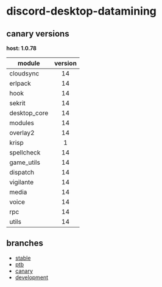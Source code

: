 # discord-desktop-datamining

## canary versions

**host: 1.0.78**

| module | version |
| ------ | :-----: |
| cloudsync | 14 |
| erlpack | 14 |
| hook | 14 |
| sekrit | 14 |
| desktop_core | 14 |
| modules | 14 |
| overlay2 | 14 |
| krisp | 1 |
| spellcheck | 14 |
| game_utils | 14 |
| dispatch | 14 |
| vigilante | 14 |
| media | 14 |
| voice | 14 |
| rpc | 14 |
| utils | 14 |

## branches

- [stable](https://github.com/OpenAsar/discord-desktop-datamining/tree/stable)
- [ptb](https://github.com/OpenAsar/discord-desktop-datamining/tree/ptb)
- [canary](https://github.com/OpenAsar/discord-desktop-datamining/tree/canary)
- [development](https://github.com/OpenAsar/discord-desktop-datamining/tree/development)